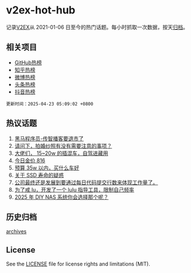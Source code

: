 # v2ex-hot-hub

 记录[V2EX](https://www.v2ex.com/)从 2021-01-06 日至今的热门话题。每小时抓取一次数据，按天[归档](archives)。
 
 ## 相关项目

- [GitHub热榜](https://github.com/snaildev/github-hot-hub)
- [知乎热榜](https://github.com/snaildev/zhihu-hot-hub)
- [微博热榜](https://github.com/snaildev/weibo-hot-hub)
- [头条热榜](https://github.com/snaildev/toutiao-hot-hub)
- [抖音热榜](https://github.com/snaildev/douyin-hot-hub)


 `更新时间：2025-04-23 05:09:02 +0800`

## 热议话题

1. [黑马程序员-传智播客要退市了](https://www.v2ex.com/t/1127211)
1. [请问下，拍婚纱照有没有需要注意的事项？](https://www.v2ex.com/t/1127174)
1. [大佬们， 15~20w 的插混车，自驾进藏用](https://www.v2ex.com/t/1127199)
1. [今日金价 816](https://www.v2ex.com/t/1127160)
1. [预算 35w 以内，买什么车好](https://www.v2ex.com/t/1127258)
1. [关于 SSD 寿命的疑惑](https://www.v2ex.com/t/1127203)
1. [公司最终还是发展到要通过每日代码提交行数来体现工作量了。](https://www.v2ex.com/t/1127213)
1. [为了戒 lu，开发了一个 lulu 指导工具，限制自己频率](https://www.v2ex.com/t/1127312)
1. [2025 年 DIY NAS 系统你会选择那个呢？](https://www.v2ex.com/t/1127276)

## 历史归档

[archives](archives)

## License

See the [LICENSE](LICENSE) file for license rights and limitations (MIT).

